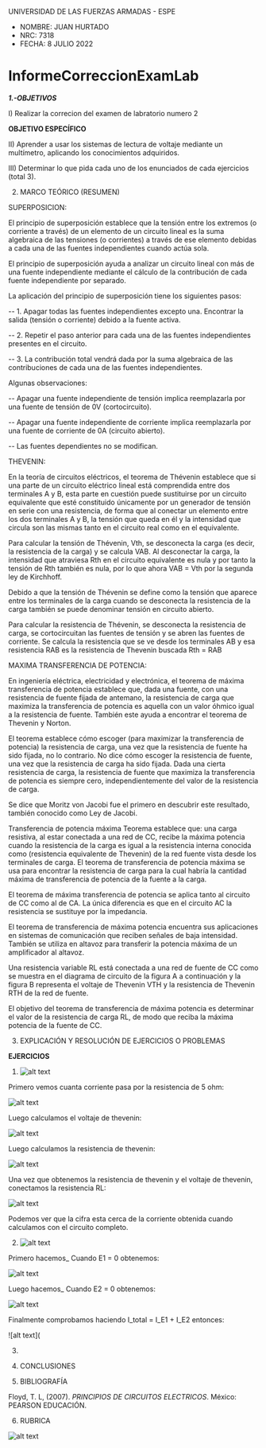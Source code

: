 UNIVERSIDAD DE LAS FUERZAS ARMADAS - ESPE

- NOMBRE: JUAN HURTADO
- NRC: 7318
- FECHA: 8 JULIO 2022

# InformeCorreccionExamLab

***1.-OBJETIVOS***

I) Realizar la correcion del examen de labratorio numero 2

**OBJETIVO ESPECÍFICO**

II) Aprender a usar los sistemas de lectura de voltaje mediante un multímetro, aplicando los conocimientos adquiridos.

III) Determinar lo que pida cada uno de los enunciados de cada ejercicios (total 3).

2. MARCO TEÓRICO (RESUMEN)

SUPERPOSICION: 

El principio de superposición establece que la tensión entre los extremos (o corriente a través) de un elemento de un circuito lineal es la suma algebraica de las tensiones (o corrientes) a través de ese elemento debidas a cada una de las fuentes independientes cuando actúa sola.

El principio de superposición ayuda a analizar un circuito lineal con más de una fuente independiente mediante el cálculo de la contribución de cada fuente independiente por separado.

La aplicación del principio de superposición tiene los siguientes pasos:

-- 1. Apagar todas las fuentes independientes excepto una.
Encontrar la salida (tensión o corriente) debido a la fuente activa.

-- 2. Repetir el paso anterior para cada una de las fuentes
independientes presentes en el circuito.

-- 3. La contribución total vendrá dada por la suma algebraica de las
contribuciones de cada una de las fuentes independientes.

Algunas observaciones:

-- Apagar una fuente independiente de tensión implica reemplazarla
por una fuente de tensión de 0V (cortocircuito).

-- Apagar una fuente independiente de corriente implica reemplazarla
por una fuente de corriente de 0A (circuito abierto).

-- Las fuentes dependientes no se modifican.

THEVENIN: 

En la teoría de circuitos eléctricos, el teorema de Thévenin establece que si una parte de un circuito eléctrico lineal está comprendida entre dos terminales A y B, esta parte en cuestión puede sustituirse por un circuito equivalente que esté constituido únicamente por un generador de tensión en serie con una resistencia, de forma que al conectar un elemento entre los dos terminales A y B, la tensión que queda en él y la intensidad que circula son las mismas tanto en el circuito real como en el equivalente.

Para calcular la tensión de Thévenin, Vth, se desconecta la carga (es decir, la resistencia de la carga) y se calcula VAB. Al desconectar la carga, la intensidad que atraviesa Rth en el circuito equivalente es nula y por tanto la tensión de Rth también es nula, por lo que ahora VAB = Vth por la segunda ley de Kirchhoff.

Debido a que la tensión de Thévenin se define como la tensión que aparece entre los terminales de la carga cuando se desconecta la resistencia de la carga también se puede denominar tensión en circuito abierto.

Para calcular la resistencia de Thévenin, se desconecta la resistencia de carga, se cortocircuitan las fuentes de tensión y se abren las fuentes de corriente. Se calcula la resistencia que se ve desde los terminales AB y esa resistencia RAB es la resistencia de Thevenin buscada Rth = RAB

MAXIMA TRANSFERENCIA DE POTENCIA:

En ingeniería eléctrica, electricidad y electrónica, el teorema de máxima transferencia de potencia establece que, dada una fuente, con una resistencia de fuente fijada de antemano, la resistencia de carga que maximiza la transferencia de potencia es aquella con un valor óhmico igual a la resistencia de fuente. También este ayuda a encontrar el teorema de Thevenin y Norton.

El teorema establece cómo escoger (para maximizar la transferencia de potencia) la resistencia de carga, una vez que la resistencia de fuente ha sido fijada, no lo contrario. No dice cómo escoger la resistencia de fuente, una vez que la resistencia de carga ha sido fijada. Dada una cierta resistencia de carga, la resistencia de fuente que maximiza la transferencia de potencia es siempre cero, independientemente del valor de la resistencia de carga.

Se dice que Moritz von Jacobi fue el primero en descubrir este resultado, también conocido como Ley de Jacobi.

Transferencia de potencia máxima Teorema establece que: una carga resistiva, al estar conectada a una red de CC, recibe la máxima potencia cuando la resistencia de la carga es igual a la resistencia interna conocida como (resistencia equivalente de Thevenin) de la red fuente vista desde los terminales de carga. El teorema de transferencia de potencia máxima se usa para encontrar la resistencia de carga para la cual habría la cantidad máxima de transferencia de potencia de la fuente a la carga.

El teorema de máxima transferencia de potencia se aplica tanto al circuito de CC como al de CA. La única diferencia es que en el circuito AC la resistencia se sustituye por la impedancia.

El teorema de transferencia de máxima potencia encuentra sus aplicaciones en sistemas de comunicación que reciben señales de baja intensidad. También se utiliza en altavoz para transferir la potencia máxima de un amplificador al altavoz.

Una resistencia variable RL está conectada a una red de fuente de CC como se muestra en el diagrama de circuito de la figura A a continuación y la figura B representa el voltaje de Thevenin VTH y la resistencia de Thevenin RTH de la red de fuente.

El objetivo del teorema de transferencia de máxima potencia es determinar el valor de la resistencia de carga RL, de modo que reciba la máxima potencia de la fuente de CC.

3. EXPLICACIÓN Y RESOLUCIÓN DE EJERCICIOS O PROBLEMAS

**EJERCICIOS**

1. ![alt text](https://github.com/jlhurtado4/InformeCorreccionExamLab/blob/main/deber%20extra/Ejercicio%201.jpg) 

Primero vemos cuanta corriente pasa por la resistencia de 5 ohm:

![alt text](https://github.com/jlhurtado4/InformeCorreccionExamLab/blob/main/deber%20extra/Ejercicio%201_1.jpg)

Luego calculamos el voltaje de thevenin:

![alt text](https://github.com/jlhurtado4/InformeCorreccionExamLab/blob/main/deber%20extra/Ejercicio%201_2%20VTH.jpg)

Luego calculamos la resistencia de thevenin:

![alt text](https://github.com/jlhurtado4/InformeCorreccionExamLab/blob/main/deber%20extra/Ejercicio%201_3%20RTH.jpg)

Una vez que obtenemos la resistencia de thevenin y el voltaje de thevenin, conectamos la resistencia RL:

![alt text](https://github.com/jlhurtado4/InformeCorreccionExamLab/blob/main/deber%20extra/Ejercicio%201_4%20TH.jpg)

Podemos ver que la cifra esta cerca de la corriente obtenida cuando calculamos con el circuito completo.

2. ![alt text](https://github.com/jlhurtado4/InformeCorreccionExamLab/blob/main/deber%20extra/Ejercicio%202.jpg)

Primero hacemos_ Cuando E1 = 0 obtenemos:

![alt text](https://github.com/jlhurtado4/InformeCorreccionExamLab/blob/main/deber%20extra/Ejercicio%202_2%20E1_0%20.jpg)

Luego hacemos_ Cuando E2 = 0 obtenemos:

![alt text](https://github.com/jlhurtado4/InformeCorreccionExamLab/blob/main/deber%20extra/Ejercicio%202_3%20E2_0%20.jpg)

Finalmente comprobamos haciendo I_total = I_E1 + I_E2 entonces:

![alt text](

3.

4. CONCLUSIONES

5. BIBLIOGRAFÍA

Floyd, T. L, (2007). _PRINCIPIOS DE CIRCUITOS ELECTRICOS_. México: PEARSON EDUCACIÓN.

6. RUBRICA

![alt text](https://github.com/jlhurtado4/InformeCorreccionExamLab/blob/main/deber%20extra/RubicasTarea.png)

